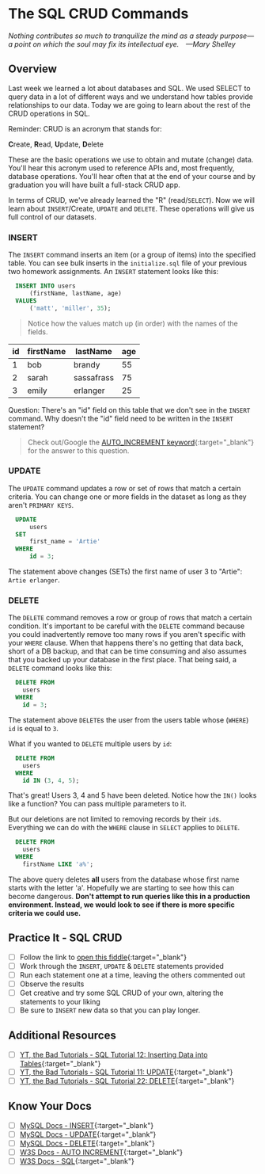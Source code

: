 # The SQL CRUD Commands

*Nothing contributes so much to tranquilize the mind as a steady purpose—a point on which the soul may fix its intellectual eye. —Mary Shelley*

## Overview

Last week we learned a lot about databases and SQL. We used SELECT to query data in a lot of different ways and we understand how tables provide relationships to our data. Today we are going to learn about the rest of the CRUD operations in SQL.
<!-- ! Video Contents:  (width="655" height="368", ratio 1.77) -->

Reminder: CRUD is an acronym that stands for:

**C**reate, **R**ead, **U**pdate, **D**elete

These are the basic operations we use to obtain and mutate (change) data. You'll hear this acronym used to reference APIs and, most frequently, database operations. You'll hear often that at the end of your course and by graduation you will have built a full-stack CRUD app.

In terms of CRUD, we've already learned the "R" (read/`SELECT`). Now we will learn about `INSERT`/Create, `UPDATE` and `DELETE`. These operations will give us full control of our datasets.

### INSERT

The `INSERT` command inserts an item (or a group of items) into the specified table. You can see bulk inserts in the `initialize.sql` file of your previous two homework assignments. An `INSERT` statement looks like this:

```sql
  INSERT INTO users
      (firstName, lastName, age)
  VALUES
      ('matt', 'miller', 35);
```

  > Notice how the values match up (in order) with the names of the fields.

| id | firstName | lastName | age |
| - | - | - | - |
| 1 | bob | brandy | 55 |
| 2 | sarah | sassafrass | 75
| 3 | emily | erlanger | 25

Question: There's an "id" field on this table that we don't see in the `INSERT` command. Why doesn't the "id" field need to be written in the `INSERT` statement?

  > Check out/Google the [AUTO_INCREMENT keyword](https://www.w3schools.com/sql/sql_autoincrement.asp){:target="_blank"} for the answer to this question.

### UPDATE

The `UPDATE` command updates a row or set of rows that match a certain criteria. You can change one or more fields in the dataset as long as they aren't `PRIMARY KEYS`.

```sql
  UPDATE
      users
  SET
      first_name = 'Artie'
  WHERE
      id = 3;
```

The statement above changes (SETs) the first name of user 3 to "Artie": `Artie erlanger`.

### DELETE

The `DELETE` command removes a row or group of rows that match a certain condition. It's important to be careful with the `DELETE` command because you could inadvertently remove too many rows if you aren't specific with your `WHERE` clause. When that happens there's no getting that data back, short of a DB backup, and that can be time consuming and also assumes that you backed up your database in the first place. That being said, a `DELETE` command looks like this:

```sql
  DELETE FROM
    users
  WHERE
    id = 3;
```

The statement above `DELETE`s the user from the users table whose (`WHERE`) `id` is equal to `3`.

What if you wanted to `DELETE` multiple users by `id`:

```sql
  DELETE FROM
    users
  WHERE
    id IN (3, 4, 5);
```

That's great! Users 3, 4 and 5 have been deleted. Notice how the `IN()` looks like a function? You can pass multiple parameters to it.

But our deletions are not limited to removing records by their `id`s. Everything we can do with the `WHERE` clause in `SELECT` applies to `DELETE`.

```sql
  DELETE FROM
    users
  WHERE
    firstName LIKE 'a%';
```

The above query deletes **all** users from the database whose first name starts with the letter 'a'. Hopefully we are starting to see how this can become dangerous. **Don't attempt to run queries like this in a production environment. Instead, we would look to see if there is more specific criteria we could use.**

## Practice It - SQL CRUD

- [ ] Follow the link to [open this fiddle](https://www.db-fiddle.com/f/8U1SS2zVjsz9VmjciqJ2Hx/0){:target="_blank"}
- [ ] Work through the `INSERT`, `UPDATE` & `DELETE` statements provided
- [ ] Run each statement one at a time, leaving the others commented out
- [ ] Observe the results
- [ ] Get creative and try some SQL CRUD of your own, altering the statements to your liking
- [ ] Be sure to `INSERT` new data so that you can play longer.

## Additional Resources

- [ ] [YT, the Bad Tutorials - SQL Tutorial 12: Inserting Data into Tables](https://youtu.be/Tet3Z7Yb2gg){:target="_blank"}
- [ ] [YT, the Bad Tutorials - SQL Tutorial 11: UPDATE](https://youtu.be/lyqeLvtlQiA){:target="_blank"}
- [ ] [YT, the Bad Tutorials - SQL Tutorial 22: DELETE](https://youtu.be/iHfDrczm0cU){:target="_blank"}
<!-- - [ ] [YT, tuber - title]() -->

## Know Your Docs

- [ ] [MySQL Docs - INSERT](https://dev.mysql.com/doc/refman/8.0/en/insert.html){:target="_blank"}
- [ ] [MySQL Docs - UPDATE](https://dev.mysql.com/doc/refman/8.0/en/update.html){:target="_blank"}
- [ ] [MySQL Docs - DELETE](https://dev.mysql.com/doc/refman/8.0/en/delete.html){:target="_blank"}
- [ ] [W3S Docs - AUTO INCREMENT](https://www.w3schools.com/sql/sql_autoincrement.asp){:target="_blank"}
- [ ] [W3S Docs - SQL](https://www.w3schools.com/sql/){:target="_blank"}

<!-- ! END OF VIDEO 101.1.3.1 - TITLE-->
<!-- ? Video Numbering and Title system: CourseNumber.ModuleNumber.LessonNumber.VideoNumber -->
<!-- * (VIDEO 101.2.4.3 - "CSS Selectors") === 101 Course, Module 2, Lesson 4, Video 3 - "CSS Selectors" -->

<!-- 

cp workspace/resources/templateFile.md docs/module- 

```javascript

```

| Method      | Description                          |
| ----------- | ------------------------------------ |
| `GET`       | Fetch resource                       |
| `PUT`       | Update resource |
| `DELETE`    | Delete resource |


    `line numbers`
:do you like 'em?


++slash++
https://facelessuser.github.io/pymdown-extensions/extensions/keys/

=== "Javascript"

    ```javascript
    ```

=== "Python"

  ```python
  ```

=== "Example"
    ```console
      .
    ```

=== "Instructions"
    ```markdown
      .
    ```

=== "Result"
    ![PIC](./../images/pic.png)
-->